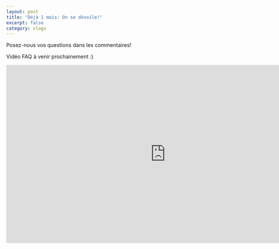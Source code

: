 ```yaml
---
layout: post
title: "Déjà 1 mois: On se dévoile!"
excerpt: false
category: vlogs
---
```


Posez-nous vos questions dans les commentaires!

Vidéo FAQ à venir prochainement :)

<iframe width="853" height="480" src="https://www.youtube.com/embed/v32Q3SNFzo0" frameborder="0" allowfullscreen></iframe>
